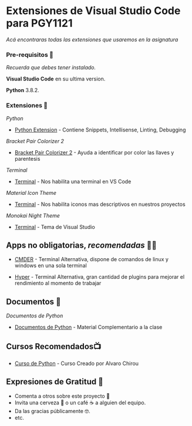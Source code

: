 # Extensiones de Visual Studio Code para PGY1121

_Acá encontraras todas las extensiones que usaremos en la asignatura_

### Pre-requisitos 🚀

_Recuerda que debes tener instalado._

 **Visual Studio Code** en su ultima version.
 
 **Python** 3.8.2.

### Extensiones 🔧

_Python_
* [Python Extension](https://marketplace.visualstudio.com/items?itemName=ms-python.python) - Contiene Snippets, Intellisense, Linting, Debugging

_Bracket Pair Colorizer 2_
* [Bracket Pair Colorizer 2](https://marketplace.visualstudio.com/items?itemName=CoenraadS.bracket-pair-colorizer-2) - Ayuda a identificar por color las llaves y parentesis

_Terminal_
* [Terminal](https://marketplace.visualstudio.com/items?itemName=formulahendry.terminal) - Nos habilita una terminal en VS Code

_Material Icon Theme_
* [Terminal](https://marketplace.visualstudio.com/items?itemName=PKief.material-icon-theme) - Nos habilita iconos mas descriptivos en nuestros proyectos

_Monokai Night Theme_
* [Terminal](https://marketplace.visualstudio.com/items?itemName=fabiospampinato.vscode-monokai-night) - Tema de Visual Studio

## Apps no obligatorias, _recomendadas_ 🧑‍💻
* [CMDER](https://cmder.net/) - Terminal Alternativa,
dispone de comandos de linux y windows en una sola terminal

* [Hyper](https://hyper.is/) - Terminal Alternativa,
gran cantidad de plugins para mejorar el rendimiento al momento de trabajar 

## Documentos 📄
_Documentos de Python_
* [Documentos de Python](https://drive.google.com/drive/folders/1jiprpaEvKzWs2EfLV8UBfx2LGfEr00kA?usp=sharing
) - Material Complementario a la clase



## Cursos Recomendados📺
* [Curso de Python](https://www.udemy.com/course/aprende-el-lenguaje-de-programacion-python3-practicando) - Curso Creado por Alvaro Chirou


## Expresiones de Gratitud 🎁

* Comenta a otros sobre este proyecto 📢
* Invita una cerveza 🍺 o un café ☕ a alguien del equipo. 
* Da las gracias públicamente 🤓.
* etc.




